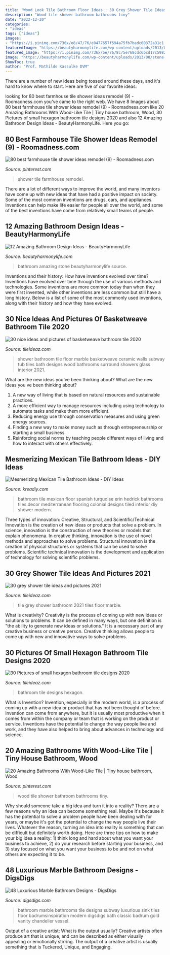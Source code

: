 ```yaml
---
title: "Wood Look Tile Bathroom Floor Ideas : 30 Grey Shower Tile Ideas And Pictures 2021"
description: "Wood tile shower bathroom bathrooms tiny"
date: "2022-12-20"
categories:
- "ideas"
tags: ["ideas"]
images:
- "https://i.pinimg.com/736x/e8/47/76/e8477657f594a75fb7badc60372a31c1.jpg"
featuredImage: "https://beautyharmonylife.com/wp-content/uploads/2013/08/stone-bathroom-design-ideas-800x1203.jpg"
featured_image: "https://i.pinimg.com/736x/5e/76/8c/5e768cdc6bcd17c59821b0ca48e85948.jpg"
image: "https://beautyharmonylife.com/wp-content/uploads/2013/08/stone-bathroom-design-ideas-800x1203.jpg"
ShowToc: true
author: "Prof. Mathilde Kassulke DVM"
---
```



There are a number of new ideas being tossed around these days, and it's hard to know where to start. Here are five of our favorite ideas: 

	

		
looking for 80 best farmhouse tile shower ideas remodel (9) - Roomadness.com you've came to the right web. We have 8 Images about 80 best farmhouse tile shower ideas remodel (9) - Roomadness.com like 20 Amazing Bathrooms With Wood-Like Tile | Tiny house bathroom, Wood, 30 Pictures of small hexagon bathroom tile designs 2020 and also 12 Amazing Bathroom Design Ideas - BeautyHarmonyLife. Here you go:
		
    
## 80 Best Farmhouse Tile Shower Ideas Remodel (9) - Roomadness.com

<img loading=lazy src="https://i.pinimg.com/736x/e8/47/76/e8477657f594a75fb7badc60372a31c1.jpg" onerror="this.onerror=null;this.src='https://tse2.mm.bing.net/th?id=OIP.Sl9vQs_f8h4oX9ZW9JJutgHaJ3&amp;pid=15.1';" alt="80 best farmhouse tile shower ideas remodel (9) - Roomadness.com">

_Source: pinterest.com_

>shower tile farmhouse remodel. 

	

There are a lot of different ways to improve the world, and many inventors have come up with new ideas that have had a positive impact on society. Some of the most common inventions are drugs, cars, and appliances. Inventions can help make life easier for people all over the world, and some of the best inventions have come from relatively small teams of people.

    
## 12 Amazing Bathroom Design Ideas - BeautyHarmonyLife

<img loading=lazy src="https://beautyharmonylife.com/wp-content/uploads/2013/08/stone-bathroom-design-ideas-800x1203.jpg" onerror="this.onerror=null;this.src='https://tse2.mm.bing.net/th?id=OIP.6_yIDXccNkMZK7-koYROAQHaLI&amp;pid=15.1';" alt="12 Amazing Bathroom Design Ideas - BeautyHarmonyLife">

_Source: beautyharmonylife.com_

>bathroom amazing stone beautyharmonylife source. 

	

Inventions and their history: How have inventions evolved over time?
Inventions have evolved over time through the use of various methods and technologies. Some inventions are more common today than when they were first invented, while other inventions are less common but still have a long history. Below is a list of some of the most commonly used inventions, along with their history and how they have evolved.

    
## 30 Nice Ideas And Pictures Of Basketweave Bathroom Tile 2020

<img loading=lazy src="https://www.tileideaz.com/wp-content/uploads/2015/09/floor-design-amazing-white-bathroom-design-ideas-with-white-marble-basketweave-tile-bathroom-floor-including-white-tile-bathroom-wall-and-steel-dual-shower-beautiful-white-marble-basketweave-tile-for.jpg" onerror="this.onerror=null;this.src='https://tse1.mm.bing.net/th?id=OIP.tPcU5X9LJXz_0iupKKEImwHaLH&amp;pid=15.1';" alt="30 nice ideas and pictures of basketweave bathroom tile 2020">

_Source: tileideaz.com_

>shower bathroom tile floor marble basketweave ceramic walls subway tub tiles bath designs wood bathrooms surround showers glass interior 2021. 

	

What are the new ideas you’ve been thinking about?
What are the new ideas you ve been thinking about? 

1. A new way of living that is based on natural resources and sustainable practices. 
2. A more efficient way to manage resources including using technology to automate tasks and make them more efficient. 
3. Reducing energy use through conservation measures and using green energy sources. 
4. Finding a new way to make money such as through entrepreneurship or starting a small business. 
5. Reinforcing social norms by teaching people different ways of living and how to interact with others effectively.

    
## Mesmerizing Mexican Tile Bathroom Ideas - DIY Ideas

<img loading=lazy src="https://kreadiy.com/wp-content/uploads/2017/01/mexican-tile-bathroom-3.jpg" onerror="this.onerror=null;this.src='https://tse1.mm.bing.net/th?id=OIP.vWRUeCRv7hKxjB2Mr6LRUQHaLH&amp;pid=15.1';" alt="Mesmerizing Mexican Tile Bathroom Ideas - DIY Ideas">

_Source: kreadiy.com_

>bathroom tile mexican floor spanish turquoise erin hedrick bathrooms tiles decor mediterranean flooring colonial designs tiled interior diy shower modern. 

	

Three types of innovation: Creative, Structural, and Scientific/Technical
Innovation is the creation of new ideas or products that solve a problem. In science, innovation is the construction of new theories or models that explain phenomena. In creative thinking, innovation is the use of novel methods and approaches to solve problems. Structural innovation is the creation of physical structures or systems that can be used to solve problems. Scientific technical innovation is the development and application of technology for solving scientific problems.

    
## 30 Grey Shower Tile Ideas And Pictures 2021

<img loading=lazy src="https://www.tileideaz.com/wp-content/uploads/2015/08/2215.jpg" onerror="this.onerror=null;this.src='https://tse1.mm.bing.net/th?id=OIP.HelGkbjjSomCO_N0m8UyPgHaLH&amp;pid=15.1';" alt="30 grey shower tile ideas and pictures 2021">

_Source: tileideaz.com_

>tile grey shower bathroom 2021 tiles floor marble. 

	

What is creativity?
Creativity is the process of coming up with new ideas or solutions to problems. It can be defined in many ways, but one definition is "the ability to generate new ideas or solutions." It is a necessary part of any creative business or creative person. Creative thinking allows people to come up with new and innovative ways to solve problems.

    
## 30 Pictures Of Small Hexagon Bathroom Tile Designs 2020

<img loading=lazy src="https://www.tileideaz.com/wp-content/uploads/2015/11/43d803ba3cb57782a78cfd9af0fa88cb.jpg" onerror="this.onerror=null;this.src='https://tse1.mm.bing.net/th?id=OIP.wLZ_IUST2IepFJG-58gNDgHaLH&amp;pid=15.1';" alt="30 Pictures of small hexagon bathroom tile designs 2020">

_Source: tileideaz.com_

>bathroom tile designs hexagon. 

	

What is Invention?
Invention, especially in the modern world, is a process of coming up with a new idea or product that has not been thought of before. Invention can come from anywhere, but it is usually most productive when it comes from within the company or team that is working on the product or service. Inventions have the potential to change the way people live and work, and they have also helped to bring about advances in technology and science.

    
## 20 Amazing Bathrooms With Wood-Like Tile | Tiny House Bathroom, Wood

<img loading=lazy src="https://i.pinimg.com/736x/5e/76/8c/5e768cdc6bcd17c59821b0ca48e85948.jpg" onerror="this.onerror=null;this.src='https://tse4.mm.bing.net/th?id=OIP.R_EpVOGLS8RIRlNj_2cHMwHaLA&amp;pid=15.1';" alt="20 Amazing Bathrooms With Wood-Like Tile | Tiny house bathroom, Wood">

_Source: pinterest.com_

>wood tile shower bathroom bathrooms tiny. 

	

Why should someone take a big idea and turn it into a reality?
There are a few reasons why an idea can become something real. Maybe it's because it has the potential to solve a problem people have been dealing with for years, or maybe it's got the potential to change the way people live their lives. Whatever the reason, turning an idea into reality is something that can be difficult but definitely worth doing. Here are three tips on how to make your big idea a reality: 1) think long and hard about what you want your business to achieve, 2) do your research before starting your business, and 3) stay focused on what you want your business to be and not on what others are expecting it to be.

    
## 48 Luxurious Marble Bathroom Designs - DigsDigs

<img loading=lazy src="http://www.digsdigs.com/photos/luxurious-marble-bathroom-designs-35.jpg" onerror="this.onerror=null;this.src='https://tse4.mm.bing.net/th?id=OIP.eWrbS_BPqJmj6u9GJ6vQwAHaLM&amp;pid=15.1';" alt="48 Luxurious Marble Bathroom Designs - DigsDigs">

_Source: digsdigs.com_

>bathroom marble bathrooms tile designs subway luxurious sink tiles floor badrumsinspiration modern digsdigs bath classic badrum gold vanity chandelier vessel. 

	

Output of a creative artist: What is the output usually?
Creative artists often produce art that is unique, and can be described as either visually appealing or emotionally stirring. The output of a creative artist is usually something that is Tuckered, Unique, and Engaging.

